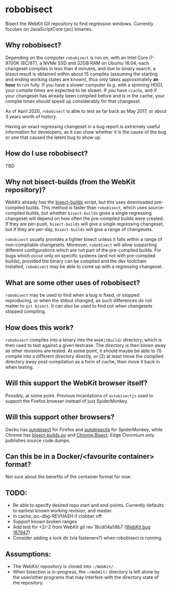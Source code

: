 # robobisect
Bisect the WebKit Git repository to find regression windows. Currently focuses on JavaScriptCore (jsc) binaries.

## Why robobisect?
Depending on the computer `robobisect` is run on, with an Intel Core i7-9700K (8C/8T), a NVMe SSD and 32GB RAM on Ubuntu 18.04, each changeset compiles in less than 4 minutes, and due to binary search, a bisect result is obtained within about 15 compiles (assuming the starting and ending working states are known), thus only takes approximately **an hour** to run fully. If you have a slower computer (e.g. with a spinning HDD), your compile times are expected to be slower. If you have `ccache`, and if your changeset has already been compiled before and is in the cache, your compile times should speed up considerably for that changeset.

As of April 2020, `robobisect` is able to test as far back as May 2017, or about 3 years worth of history.

Having an exact regressing changeset in a bug report is extremely useful information for developers, as it can show whether it is the cause of the bug or one that caused the latent bug to show up.

## How do I use robobisect?
TBD

## Why not bisect-builds (from the WebKit repository)?
WebKit already has the [bisect-builds](https://github.com/WebKit/webkit/blob/master/Tools/Scripts/bisect-builds) script, but this uses downloaded pre-compiled builds. This method is faster than `robobisect`, which uses source-compiled builds, but whether `bisect-builds` gives a single regressing changeset will depend on how often the pre-compiled builds were created. If they are per-push, `bisect-builds` will give a single regressing changeset, but if they are per-day, `bisect-builds` will give a range of changesets.

`robobisect` usually provides a tighter bisect unless it falls within a range of non-compilable changesets. Moreover, `robobisect` will allow supporting different configurations which are not part of the pre-compiled builds. For bugs which occur only on specific systems (and not with pre-compiled builds), provided the binary can be compiled and the dev toolchain installed, `robobisect` may be able to come up with a regressing changeset.

## What are some other uses of robobisect?
`robobisect` may be used to find when a bug is fixed, or stopped reproducing, or when the stdout changed, as such differences do not matter to `git bisect`. It can also be used to find out when changesets stopped compiling.

## How does this work?
`robobisect` compiles into a binary into the `WebKitBuild/` directory, which is then used to test against a given testcase. The directory is then blown away as other revisions are tested. At some point, it should maybe be able to (1) compile into a different directory directly, or (2) at least move the compiled directory away post-compilation as a form of cache, then move it back in when testing.

## Will this support the WebKit browser itself?
Possibly, at some point. Previous incantations of `autobisectjs` used to support the Firefox browser instead of just SpiderMonkey.

## Will this support other browsers?
Gecko has [autobisect](https://github.com/MozillaSecurity/autobisect/) for Firefox and [autobisectjs](https://github.com/MozillaSecurity/funfuzz/blob/master/src/funfuzz/autobisectjs/autobisectjs.py) for SpiderMonkey, while Chrome has [bisect-builds.py](https://www.chromium.org/developers/bisect-builds-py) and [Chrome Bisect](https://github.com/jay0lee/chrome-bisect). Edge Chromium only publishes source code dumps.

## Can this be in a Docker/&lt;favourite container&gt; format?
Not sure about the benefits of the container format for now.

## TODO:
* Be able to specify desired repo start and end-points. Currently defaults to earliest known working revision, and master.
* In cache, jsc-dbg-REVHASH if clobber off
* Support known broken ranges
* Add test for +2/-2 from WebKit git rev 18cd04a58b7 ([WebKit bug 187947](https://bugs.webkit.org/show_bug.cgi?id=187947))
* Consider adding a lock dir (via fasteners?) when robobisect is running.

## Assumptions:
* The WebKit/ repository is cloned into `~/WebKit/`.
* When bisection is in-progress, the `~/WebKit/` directory is left alone by the user/other programs that may interfere with the directory state of the repository.
